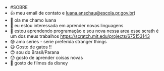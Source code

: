 - #SOBRE 
- :+1: meu email de contato e <email>luana.anschau@escola.pr.gov.br)
- 👋  ola  me chamo luana
- 👀 eu estou interessada em aprender novas linguagens
- 🌱 estou aprendendo programação  e sou nova nessa area esse scrath é um dos meus trabalhos 
https://scratch.mit.edu/projects/675153143
- 😎 amo series - serie preferida stranger things
- 😃 Gosto de gatos !!
- 😍 sou do Brasil/Parana
- 😯 gosto de aprender coisas novas
- 🤗 gosto de filmes da disney

